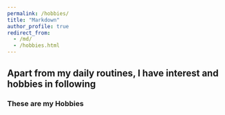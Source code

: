 ```yaml
---
permalink: /hobbies/
title: "Markdown"
author_profile: true
redirect_from: 
  - /md/
  - /hobbies.html
---
```

 
<h2> Apart from my daily routines, I have interest and hobbies in following</h2>
<h3>These are my Hobbies</h3>